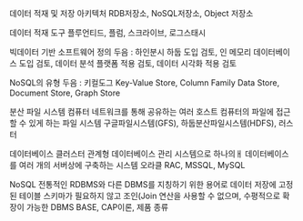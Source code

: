 데이터 적재 및 저장 아키텍처
RDB저장소, NoSQL저장소, Object 저장소

데이터 적재 도구
플루언티드, 플럼, 스크라이브, 로그스태시

빅데이터 기반 소프트웨어 정의
두음 : 하인분시
하둡 도입 검토, 인 메모리 데이터베이스 도입 검토, 데이터 분석 플랫폼 적용 검토, 데이터 시각화 적용 검토

NoSQL의 유형
두음 : 키컬도그
Key-Value Store, Column Family Data Store, Document Store, Graph Store

분산 파일 시스템
컴퓨터 네트워크를 통해 공유하는 여러 호스트 컴퓨터의 파일에 접근할 수 있게 하는 파일 시스템
구글파일시스템(GFS), 하둡분산파일시스템(HDFS), 러스터

데이터베이스 클러스터
관계형 데이터베이스 관리 시스템으로 하나의ㅐ 데이터베이스를 여러 개의 서버상에 구축하는 시스템
오라클 RAC, MSSQL, MySQL

NoSQL
전통적인 RDBMS와 다른 DBMS를 지칭하기 위한 용어로 데이터 저장에 고정된 테이블 스키마가
필요하지 않고 조인(Join 연산을 사용할 수 없으며, 수평적으로 확장이 가능한 DBMS
BASE, CAP이론, 제품 종류
